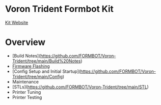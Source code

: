 # Voron Trident Formbot Kit

[Kit Website](https://www.formbot3d.com/products/voron-trident-r1-pro-corexy-3d-printer-kit-with-best-quality-parts?VariantsId=10505)

# Overview

* \[Build Notes](https://github.com/FORMBOT/Voron-Trident/tree/main/Build%20Notes)
* [Firmware Flashing](https://github.com/FORMBOT/Voron-Trident/tree/main/Firmware%20Flashing)
* \[Config Setup and Initial Startup](https://github.com/FORMBOT/Voron-Trident/tree/main/Config)
* Maintenance
* \[STLs](https://github.com/FORMBOT/Voron-Trident/tree/main/STL)
* Printer Tuning
* Printer Testing
